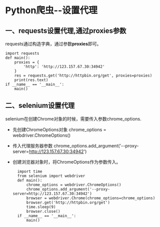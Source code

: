 # Python爬虫--设置代理
## 一、requests设置代理,通过proxies参数
requests通过构造字典，通过参数**proxies**即可。

    import requests
    def main():
        proxies = {
            'http': 'http://123.157.67.30:34942'
        }
        res = requests.get('http://httpbin.org/get', proxies=proxies)
        print(res.text)
    if __name__ == '__main__':
        main()

## 二、selenium设置代理
selenium在创建Chrome对象的时候，需要传入参数chrome_options.
* 先创建ChromeOptions对象 chrome_options = webdriver.ChromeOptions()
* 传入代理服务器参数 chrome_options.add_argument('--proxy-server=http://123.157.67.30:34942')
* 创建浏览器对象时，将ChromeOptions作为参数传入。

        import time
        from selenium import webdriver
        def main():
            chrome_options = webdriver.ChromeOptions()
            chrome_options.add_argument('--proxy-server=http://123.157.67.30:34942')
            browser = webdriver.Chrome(chrome_options=chrome_options)
            browser.get('http://httpbin.org/get')
            time.sleep(9)
            browser.close()
        if __name__ == '__main__':
            main()

